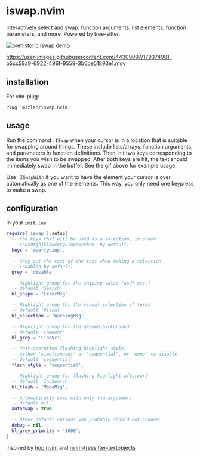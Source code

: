 # iswap.nvim

Interactively select and swap: function arguments, list elements, function
parameters, and more. Powered by tree-sitter.

![prehistoric iswap demo](./assets/better_demo.gif)

https://user-images.githubusercontent.com/44309097/179374981-b5cc59a9-6922-496f-9559-3b6be51893e1.mov

## installation

For vim-plug:

```vim
Plug 'mizlan/iswap.nvim'
```

## usage

Run the command `:ISwap` when your cursor is in a location that is suitable for
swapping around things. These include lists/arrays, function arguments, and
parameters in function definitions. Then, hit two keys corresponding to the
items you wish to be swapped. After both keys are hit, the text should
immediately swap in the buffer. See the gif above for example usage.

Use `:ISwapWith` if you want to have the element your cursor is over
automatically as one of the elements. This way, you only need one keypress to
make a swap.

## configuration

In your `init.lua`:

```lua
require('iswap').setup{
  -- The keys that will be used as a selection, in order
  -- ('asdfghjklqwertyuiopzxcvbnm' by default)
  keys = 'qwertyuiop',

  -- Grey out the rest of the text when making a selection
  -- (enabled by default)
  grey = 'disable',

  -- Highlight group for the sniping value (asdf etc.)
  -- default 'Search'
  hl_snipe = 'ErrorMsg',

  -- Highlight group for the visual selection of terms
  -- default 'Visual'
  hl_selection = 'WarningMsg',

  -- Highlight group for the greyed background
  -- default 'Comment'
  hl_grey = 'LineNr',

  -- Post-operation flashing highlight style,
  -- either 'simultaneous' or 'sequential', or 'none' to disable
  -- default 'sequential'
  flash_style = 'sequential',

  -- Highlight group for flashing highlight afterward
  -- default 'IncSearch'
  hl_flash = 'ModeMsg',

  -- Automatically swap with only two arguments
  -- default nil
  autoswap = true,

  -- Other default options you probably should not change:
  debug = nil,
  hl_grey_priority = '1000',
}
```

inspired by [hop.nvim](https://github.com/phaazon/hop.nvim) and
[nvim-treesitter-textobjects](https://github.com/nvim-treesitter/nvim-treesitter-textobjects)
